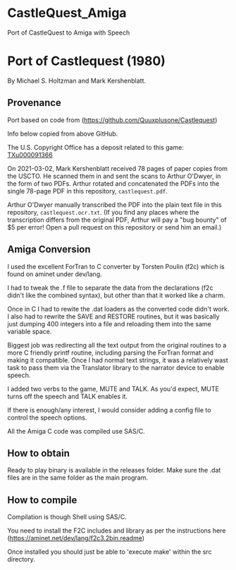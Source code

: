 # CastleQuest_Amiga
Port of CastleQuest to Amiga with Speech

# Port of Castlequest (1980)

By Michael S. Holtzman and Mark Kershenblatt.


## Provenance

Port based on code from (https://github.com/Quuxplusone/Castlequest)

Info below copied from above GitHub.

The U.S. Copyright Office has a deposit related to this game:
[TXu000091366](https://cocatalog.loc.gov/cgi-bin/Pwebrecon.cgi?Search_Arg=TXu000091366&Search_Code=REGS&CNT=10&HIST=1)

On 2021-03-02, Mark Kershenblatt received 78 pages of paper copies
from the USCTO. He scanned them in and sent the scans to Arthur O'Dwyer,
in the form of two PDFs. Arthur rotated and concatenated the PDFs
into the single 78-page PDF in this repository, `castlequest.pdf`.

Arthur O'Dwyer manually transcribed the PDF into the plain text
file in this repository, `castlequest.ocr.txt`. (If you find any
places where the transcription differs from the original PDF,
Arthur will pay a "bug bounty" of $5 per error! Open a pull request
on this repository or send him an email.)

## Amiga Conversion

I used the excellent ForTran to C converter by Torsten Poulin (f2c) which is found on aminet under dev/lang.

I had to tweak the .f file to separate the data from the declarations (f2c didn't like the combined syntax), but other than that it worked like a charm.

Once in C I had to rewite the .dat loaders as the converted code didn't work.  I also had to rewrite the SAVE and RESTORE routines, but it was basically just dumping 400 integers into a file and reloading them into the same variable space.

Biggest job was redirecting all the text output from the original routines to a more C friendly printf routine, including parsing the ForTran format and making it compatible.  Once I had normal text strings, it was a relatively wast task to pass them via the Translator library to the narrator device to enable speech.

I added two verbs to the game, MUTE and TALK.  As you'd expect, MUTE turns off the speech and TALK enables it.

If there is enough/any interest, I would consider adding a config file to control the speech options.

All the Amiga C code was compiled use SAS/C.

## How to obtain
Ready to play binary is available in the releases folder.  Make sure the .dat files are in the same folder as the main program.

## How to compile
Compilation is though Shell using SAS/C.

You need to install the F2C includes and library as per the instructions here (https://aminet.net/dev/lang/f2c3.2bin.readme)

Once installed you should just be able to 'execute make' within the src directory.


